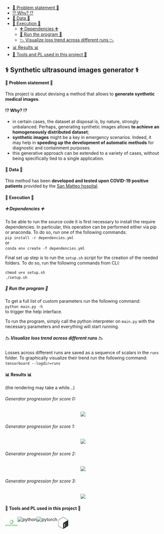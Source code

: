 <!--toc:start-->

- [:rotating_light: Problem statement :rotating_light:](#rotatinglight-problem-statement-rotatinglight)
- [:interrobang: Why? :interrobang:](#interrobang-why-interrobang)
- [:floppy_disk: Data :floppy_disk:](#floppydisk-data-floppydisk)
- [:running: Execution :running:](#running-execution-running)
  - [:heavy_plus_sign: Dependencies :heavy_plus_sign:](#heavyplussign-dependencies-heavyplussign)
  - [:rocket: Run the program :rocket:](#rocket-run-the-program-rocket)
  - [:chart_with_downwards_trend: Visualize loss trend across different runs :chart_with_downwards_trend:](#chartwithdownwardstrend-visualize-loss-trend-across-different-runs-chartwithdownwardstrend)
- [:bar_chart: Results :bar_chart:](#barchart-results-barchart)
- [:wrench: Tools and PL used in this project :wrench:](#wrench-tools-and-pl-used-in-this-project-wrench)
<!--toc:end-->

## :medical_symbol: Synthetic ultrasound images generator :medical_symbol:

#### :rotating_light: Problem statement :rotating_light:

This project is about devising a method that allows to **generate synthetic medical images**.

#### :interrobang: Why? :interrobang:

- in certain cases, the dataset at disposal is, by nature, strongly unbalanced. Perhaps, generating synthetic images allows **to achieve an homogeneously distributed dataset**;
- **synthetic images** might be a key in emergency scenarios. Indeed, it may help in **speeding up the development of automatic methods** for diagnostic and containment purposes.
- this generative approach can be extended to a variety of cases, without being specifically tied to a single application.

#### :floppy_disk: Data :floppy_disk:

This method has been **developed and tested upon COVID-19 positive patients** provided by the [San Matteo hospital](http://www.sanmatteo.org/site/home.html).

#### :running: Execution :running:

##### :heavy_plus_sign: Dependencies :heavy_plus_sign:

To be able to run the source code it is first necessary to install the require dependencies. In particular, this operation can be performed either via pip or anaconda. To do so, run one of the following commands:  
`pip install -r dependencies.yml`  
or  
`conda env create -f dependencies.yml`

Final set up step is to run the `setup.sh` script for the creation of the needed folders. To do so, run the following commands from CLI:

```
chmod u+x setup.sh
./setup.sh
```

##### :rocket: Run the program :rocket:

To get a full list of custom parameters run the following command:  
`python main.py -h`  
to trigger the help interface.

To run the program, simply call the python interpreter on `main.py` with the necessary parameters and everything will start running.

##### :chart_with_downwards_trend: Visualize loss trend across different runs :chart_with_downwards_trend:

Losses across different runs are saved as a sequence of scalars in the `runs` folder. To graphically visualize their trend run the following command:  
`tensorboard --logdir=runs`

#### :bar_chart: Results :bar_chart:

(the rendering may take a while...)

###### Generator progression for score 0:

<div id="score0" align="center">
   <img src="https://github.com/MatteoGuglielmi-tech/CovidGAN/blob/main/Images/generator_progress_score-0.gif" /> 
</div>

###### Generator progression for score 1:

<div id="score1" align="center">
   <img src="https://github.com/MatteoGuglielmi-tech/CovidGAN/blob/main/Images/generator_progress_score-1.gif" /> 
</div>

###### Generator progression for score 2:

<div id="score2" align="center">
   <img src="https://github.com/MatteoGuglielmi-tech/CovidGAN/blob/main/Images/generator_progress_score-2.gif" /> 
</div>

###### Generator progression for score 3:

<div id="score3" align="center">
   <img src="https://github.com/MatteoGuglielmi-tech/CovidGAN/blob/main/Images/generator_progress_score-3.gif" /> 
</div>

#### :wrench: Tools and PL used in this project :wrench:

<a href="https://anaconda.com/" target="_blank">
    <img align="left" src="https://github.com/devicons/devicon/blob/master/icons/anaconda/anaconda-original-wordmark.svg" alt="anaconda" height="40px"/> 
</a>
<a href="https://www.python.org/" target="_blank"> 
    <img align="left" src="https://cdn.jsdelivr.net/gh/devicons/devicon/icons/python/python-original.svg" alt="python" height="40px"/>
</a> 
<a href="https://pytorch.org/" target="_blank">
    <img align="left" src="https://cdn.jsdelivr.net/gh/devicons/devicon/icons/pytorch/pytorch-original.svg" alt="pytorch" height="40px"/>
</a>
<a href="http://www.gnu.org/software/bash/" target="_blank">
    <img align="left" src="https://github.com/devicons/devicon/blob/master/icons/bash/bash-original.svg" alt="bash" height="40px"/>
</a>
